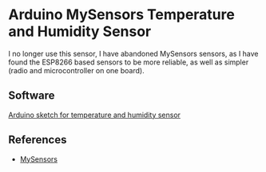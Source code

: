 # Arduino MySensors Temperature and Humidity Sensor

I no longer use this sensor, I have abandoned MySensors sensors, as I have found the ESP8266 based sensors to be more reliable, as well as simpler (radio and microcontroller on one board).

## Software

[Arduino sketch for temperature and humidity sensor](DHT22TemperatureHumiditySensor)

## References
 - [MySensors](https://mysensors.org/build/humidity)
